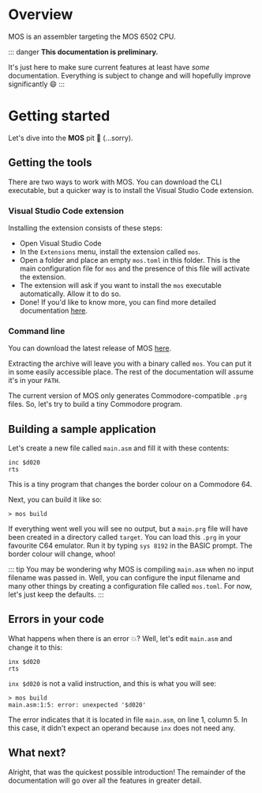 # Overview
MOS is an assembler targeting the MOS 6502 CPU.

::: danger
**This documentation is preliminary.**

It's just here to make sure current features at least have _some_ documentation. Everything is subject to change and will hopefully improve significantly :smile:
:::

# Getting started
Let's dive into the **MOS** pit :metal: (...sorry).

## Getting the tools
There are two ways to work with MOS. You can download the CLI executable, but a quicker way is to install the Visual Studio Code extension.

### Visual Studio Code extension
Installing the extension consists of these steps:
* Open Visual Studio Code
* In the `Extensions` menu, install the extension called `mos`.
* Open a folder and place an empty `mos.toml` in this folder. This is the main configuration file for `mos` and the presence of this file will activate the extension.
* The extension will ask if you want to install the `mos` executable automatically. Allow it to do so.
* Done! If you'd like to know more, you can find more detailed documentation [here](./ide/vscode).

### Command line
You can download the latest release of MOS [here](https://github.com/datatrash/mos/releases).

Extracting the archive will leave you with a binary called `mos`. You can put it in some easily accessible place. The rest of the documentation will assume it's in your `PATH`.

The current version of MOS only generates Commodore-compatible `.prg` files. So, let's try to build a tiny Commodore program.

## Building a sample application
Let's create a new file called `main.asm` and fill it with these contents:
```asm6502
inc $d020
rts
```
This is a tiny program that changes the border colour on a Commodore 64.

Next, you can build it like so:
```
> mos build
```

If everything went well you will see no output, but a `main.prg` file will have been created in a directory called `target`. You can load this `.prg` in your favourite C64 emulator. Run it by typing `sys 8192` in the BASIC prompt. The border colour will change, whoo!

::: tip
You may be wondering why MOS is compiling `main.asm` when no input filename was passed in. Well, you can configure the input filename and many other things by creating a configuration file called `mos.toml`. For now, let's just keep the defaults.
:::

## Errors in your code
What happens when there is an error :boom:? Well, let's edit `main.asm` and change it to this:
```asm6502
inx $d020
rts
```
`inx $d020` is not a valid instruction, and this is what you will see:
```{2}
> mos build
main.asm:1:5: error: unexpected '$d020'
```

The error indicates that it is located in file `main.asm`, on line 1, column 5. In this case, it didn't expect an operand because `inx` does not need any.

## What next?
Alright, that was the quickest possible introduction! The remainder of the documentation will go over all the features in greater detail.
